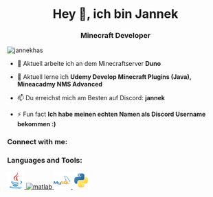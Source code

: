 <h1 align="center">Hey 👋, ich bin Jannek</h1>
<h3 align="center">Minecraft Developer</h3>

<p align="left"> <img src="https://komarev.com/ghpvc/?username=jannekhas&label=Profile%20views&color=0e75b6&style=flat" alt="jannekhas" /> </p>

- 🔭 Aktuell arbeite ich an dem Minecraftserver **Duno**

- 🌱 Aktuell lerne ich **Udemy Develop Minecraft Plugins (Java), Mineacadmy NMS Advanced**

- 📫 Du erreichst mich am Besten auf Discord: **jannek**

- ⚡ Fun fact **Ich habe meinen echten Namen als Discord Username bekommen :)**

<h3 align="left">Connect with me:</h3>
<p align="left">
</p>

<h3 align="left">Languages and Tools:</h3>
<p align="left"> <a href="https://www.java.com" target="_blank" rel="noreferrer"> <img src="https://raw.githubusercontent.com/devicons/devicon/master/icons/java/java-original.svg" alt="java" width="40" height="40"/> </a> <a href="https://www.mathworks.com/" target="_blank" rel="noreferrer"> <img src="https://upload.wikimedia.org/wikipedia/commons/2/21/Matlab_Logo.png" alt="matlab" width="40" height="40"/> </a> <a href="https://www.mysql.com/" target="_blank" rel="noreferrer"> <img src="https://raw.githubusercontent.com/devicons/devicon/master/icons/mysql/mysql-original-wordmark.svg" alt="mysql" width="40" height="40"/> </a> <a href="https://www.python.org" target="_blank" rel="noreferrer"> <img src="https://raw.githubusercontent.com/devicons/devicon/master/icons/python/python-original.svg" alt="python" width="40" height="40"/> </a> </p>
